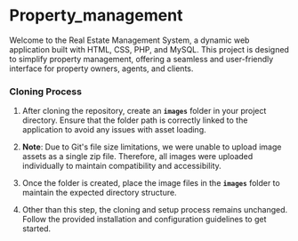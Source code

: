 # Property_management
  Welcome to the Real Estate Management System, a dynamic web application built with HTML, CSS, PHP, and MySQL. This project is designed to simplify property management, offering a seamless and user-friendly interface for property owners, agents, and clients.
### Cloning Process

1. After cloning the repository, create an **`images`** folder in your project directory. Ensure that the folder path is correctly linked to the application to avoid any issues with asset loading.

2. **Note**: Due to Git's file size limitations, we were unable to upload image assets as a single zip file. Therefore, all images were uploaded individually to maintain compatibility and accessibility.

3. Once the folder is created, place the image files in the **`images`** folder to maintain the expected directory structure.

4. Other than this step, the cloning and setup process remains unchanged. Follow the provided installation and configuration guidelines to get started.
